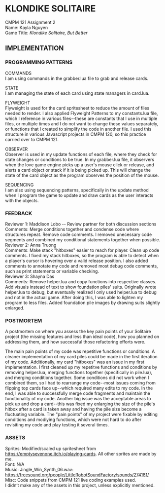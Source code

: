 # KLONDIKE SOLITAIRE

CMPM 121 Assignment 2\
Name: Kayla Nguyen\
Game Title: _Klondike Solitaire, But Better_

## IMPLEMENTATION

### PROGRAMMING PATTERNS

COMMANDS\
I am using commands in the grabber.lua file to grab and release cards.

STATE\
I am managing the state of each card using state managers in card.lua.

FLYWEIGHT\
Flyweight is used for the card spritesheet to reduce the amount of files needed to render. I also applied Flyweight Patterns to my constants.lua file, which I reference in various files--these are constants that I use in multiple files, or multiple times and I do not want to change these values separately, or functions that I created to simplify the code in another file. I used this structure in various Javascript projects in CMPM 120, so this practice carried over to CMPM 121.

OBSERVER\
Observer is used in my update functions of each file, where they check for state changes or conditions to be true. In my grabber.lua file, it observers when the love game engine picks up a user's mouse click or release, and alerts a card object or stack if it is being picked up. This will change the state of the card object as the program observes the position of the mouse.

SEQUENCING\
I am also using sequencing patterns, specifically in the update method when I program the game to update and draw cards as the user interacts with the objects.

### FEEDBACK
Reviewer 1: Maddison Lobo -- Review partner for both discussion sections \
Comments: Merge conditions together and condense code where structures repeat. Remove code comments. I removed unecessary code segments and combined my conditional statements together when possible. \
Reviewer 2: Anna Truong \
Comments: Make stack "hitboxes" easier to reach for player. Clean up code comments. I fixed my stack hitboxes, so the program is able to detect when a player's cursor is hovering over a valid release position. I also added comments to annotate my code and removed most debug code comments, such as print statements or variable checking. \
Reviewer 3: Shayna Das \
Comments: Remove helper.lua and copy functions into respective classes. Add visuals instead of text to show foundation piles' suits. Originally wrote helper.lua to debug, but eventually realized I only used helper.lua to debug and not in the actual game. After doing this, I was able to lighten my program to less files. Added foundation pile images by drawing suits slightly enlarged.

### POSTMORTEM

A postmortem on where you assess the key pain points of your Solitaire project (the missing features and less than ideal code), how you planned on addressing them, and how successful those refactoring efforts were.

The main pain points of my code was repetitive functions or conditions. A cleaner implementation of my card piles could be made in the first iteration of my code. Additionally, my card "hitboxes" was an issue in my first implementation. I first cleaned up my repetitve functions and conditions by removing helper.lua, merging functions together (specifically in pile.lua), and merging conditions together. Some conditions did not work when I combined them, so I had to rearrange my code--most issues coming from flipping top cards face up--which required many edits to my code. In the end, I was able to successfully merge code fragments and maintain the functionality of my code. Another big issue was the acceptable areas to pick up and drop a card--this was fixed my enlarging the size of the pile's hitbox after a card is taken away and having the pile size become a fluctuating variable. The "pain points" of my project were fixable by editing conditions and modiying functions, which were not hard to do after revisiting my code and play testing it several times. 

### ASSETS

Sprites: Modified/scaled up spritesheet from https://emptysevenone.itch.io/playing-cards. All other sprites are made by me. \
Font: N/A \
Music: Jingle_Win_Synth_06.wav: https://freesound.org/people/LittleRobotSoundFactory/sounds/274181/ \
Misc: Code snippets from CMPM 121 live coding examples used. \
I didn’t make any of the assets in this project, unless explicitly mentioned.
